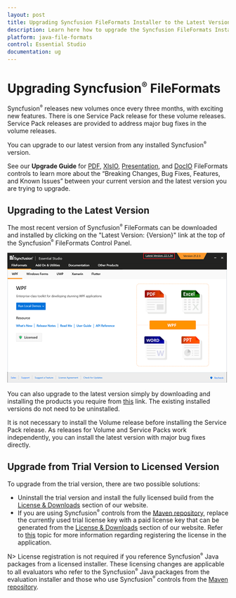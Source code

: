 ```yaml
---
layout: post
title: Upgrading Syncfusion FileFormats Installer to the Latest Version
description: Learn here how to upgrade the Syncfusion FileFormats Installer to the latest version from the website and control panel.
platform: java-file-formats
control: Essential Studio
documentation: ug
---
```


# Upgrading Syncfusion<sup style="font-size:70%">&reg;</sup> FileFormats

Syncfusion<sup style="font-size:70%">&reg;</sup> releases new volumes once every three months, with exciting new features. There is one Service Pack release for these volume releases. Service Pack releases are provided to address major bug fixes in the volume releases.

You can upgrade to our latest version from any installed Syncfusion<sup style="font-size:70%">&reg;</sup> version.

See our **Upgrade Guide** for [PDF](https://help.syncfusion.com/upgrade-guide/file-formats/PDF), [XlsIO](https://help.syncfusion.com/upgrade-guide/file-formats/xlsio), [Presentation](https://help.syncfusion.com/upgrade-guide/file-formats/presentation), and [DocIO](https://help.syncfusion.com/upgrade-guide/file-formats/docio) FileFormats controls to learn more about the “Breaking Changes, Bug Fixes, Features, and Known Issues” between your current version and the latest version you are trying to upgrade.


## Upgrading to the Latest Version

The most recent version of Syncfusion<sup style="font-size:70%">&reg;</sup> FileFormats can be downloaded and installed by clicking on the "Latest Version: {Version}" link at the top of the Syncfusion<sup style="font-size:70%">&reg;</sup> FileFormats Control Panel.

![Control Panel](Upgrade-images/upgrade-control-panel.png)

You can also upgrade to the latest version simply by downloading and installing the products you require from [this](https://www.syncfusion.com/downloads/latest-version) link. The existing installed versions do not need to be uninstalled.

It is not necessary to install the Volume release before installing the Service Pack release. As releases for Volume and Service Packs work independently, you can install the latest version with major bug fixes directly.

## Upgrade from Trial Version to Licensed Version

To upgrade from the trial version, there are two possible solutions:

* Uninstall the trial version and install the fully licensed build from the [License & Downloads](https://www.syncfusion.com/account/downloads) section of our website.
* If you are using Syncfusion<sup style="font-size:70%">&reg;</sup> controls from the [Maven repository](https://jars.syncfusion.com), replace the currently used trial license key with a paid license key that can be generated from the [License & Downloads](https://www.syncfusion.com/account/downloads) section of our website. Refer to [this](https://help.syncfusion.com/java-file-formats/licensing/how-to-register-in-an-application) topic for more information regarding registering the license in the application.

N> License registration is not required if you reference Syncfusion<sup style="font-size:70%">&reg;</sup> Java packages from a licensed installer. These licensing changes are applicable to all evaluators who refer to the Syncfusion<sup style="font-size:70%">&reg;</sup> Java packages from the evaluation installer and those who use Syncfusion<sup style="font-size:70%">&reg;</sup> controls from the [Maven repository](https://jars.syncfusion.com).

